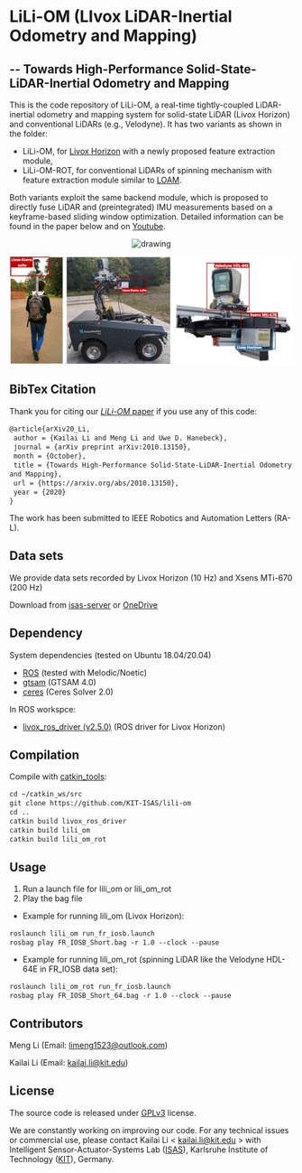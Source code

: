 # LiLi-OM (LIvox LiDAR-Inertial Odometry and Mapping)
## -- Towards High-Performance Solid-State-LiDAR-Inertial Odometry and Mapping
This is the code repository of LiLi-OM, a real-time tightly-coupled LiDAR-inertial odometry and mapping system for solid-state LiDAR (Livox Horizon) and conventional LiDARs (e.g., Velodyne). It has two variants as shown in the folder: 

- LiLi-OM, for [Livox Horizon](https://www.livoxtech.com/de/horizon) with a newly proposed feature extraction module,
- LiLi-OM-ROT, for conventional LiDARs of spinning mechanism with feature extraction module similar to [LOAM](https://github.com/HKUST-Aerial-Robotics/A-LOAM).

Both variants exploit the same backend module, which is proposed to directly fuse LiDAR and (preintegrated) IMU measurements based on a keyframe-based sliding window optimization. Detailed information can be found in the paper below and on [Youtube](https://www.youtube.com/watch?v=c6K5byDCkyE&feature=youtu.be).

<p align='center'>
    <img src="./doc/fr_iosb.gif" alt="drawing" width="800"/>
</p>
<p align='center'>
    <img src="./doc/platform.jpg" alt="drawing" width="600"/>
</p>

## BibTex Citation
Thank you for citing our [*LiLi-OM* paper](https://arxiv.org/pdf/2010.13150.pdf) if you use any of this code: 
```
@article{arXiv20_Li,
 author = {Kailai Li and Meng Li and Uwe D. Hanebeck},
 journal = {arXiv preprint arXiv:2010.13150},
 month = {October},
 title = {Towards High-Performance Solid-State-LiDAR-Inertial Odometry and Mapping},
 url = {https://arxiv.org/abs/2010.13150},
 year = {2020}
}
```
The work has been submitted to IEEE Robotics and Automation Letters (RA-L).

## Data sets
We provide data sets recorded by Livox Horizon (10 Hz) and Xsens MTi-670 (200 Hz)

Download from [isas-server](https://isas-server.iar.kit.edu/lidardataset/) or [OneDrive](https://kit0-my.sharepoint.com/:f:/g/personal/kailai_li_kit_edu/EvhG1_sCjwFBnVeP3xlFsh0BIz-T3MsAgxBpMOZxyERYMw?e=oetpRX)

## Dependency

System dependencies (tested on Ubuntu 18.04/20.04)
- [ROS](http://wiki.ros.org/noetic/Installation) (tested with Melodic/Noetic)
- [gtsam](https://gtsam.org/) (GTSAM 4.0)
- [ceres](http://ceres-solver.org/installation.html) (Ceres Solver 2.0)

In ROS workspce: 
- [livox_ros_driver (v2.5.0)](https://github.com/Livox-SDK/livox_ros_driver/releases/tag/v2.5.0) (ROS driver for Livox Horizon)


## Compilation
Compile with [catkin_tools](https://catkin-tools.readthedocs.io/en/latest/index.html):
```
cd ~/catkin_ws/src
git clone https://github.com/KIT-ISAS/lili-om
cd ..
catkin build livox_ros_driver
catkin build lili_om
catkin build lili_om_rot
```
## Usage
1. Run a launch file for lili_om or lili_om_rot 
2. Play the bag file

- Example for running lili_om (Livox Horizon):
```
roslaunch lili_om run_fr_iosb.launch
rosbag play FR_IOSB_Short.bag -r 1.0 --clock --pause
```
- Example for running lili_om_rot (spinning LiDAR like the Velodyne HDL-64E in FR_IOSB data set):
```
roslaunch lili_om_rot run_fr_iosb.launch
rosbag play FR_IOSB_Short_64.bag -r 1.0 --clock --pause
```

## Contributors
Meng Li (Email: [limeng1523@outlook.com](limeng1523@outlook.com))

Kailai Li (Email: [kailai.li@kit.edu](kailai.li@kit.edu))

## License
The source code is released under [GPLv3](http://www.gnu.org/licenses/) license.

We are constantly working on improving our code. For any technical issues or commercial use, please contact Kailai Li < kailai.li@kit.edu > with Intelligent Sensor-Actuator-Systems Lab ([ISAS](https://isas.iar.kit.edu/)), Karlsruhe Institute of Technology ([KIT](http://www.kit.edu/english/index.php)), Germany.
